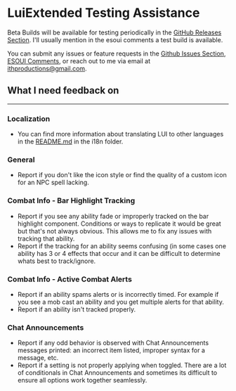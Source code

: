 # LuiExtended Testing Assistance

Beta Builds will be available for testing periodically in the [GitHub Releases Section][1]. I'll usually mention in the esoui comments a test build is available.

You can submit any issues or feature requests in the [Github Issues Section][2], [ESOUI Comments][3], or reach out to me via email at [ithproductions@gmail.com][4].

## What I need feedback on

------

### Localization

- You can find more information about translating LUI to other languages in the [README.md][5] in the i18n folder.

### General

- Report if you don't like the icon style or find the quality of a custom icon for an NPC spell lacking.

### Combat Info - Bar Highlight Tracking

- Report if you see any ability fade or improperly tracked on the bar highlight component. Conditions or ways to replicate it would be great but that's not always obvious. This allows me to fix any issues with tracking that ability.
- Report if the tracking for an ability seems confusing (in some cases one ability has 3 or 4 effects that occur and it can be difficult to determine whats best to track/ignore.

### Combat Info - Active Combat Alerts

- Report if an ability spams alerts or is incorrectly timed. For example if you see a mob cast an ability and you get multiple alerts for that ability.
- Report if an ability isn't tracked properly.

### Chat Announcements

- Report if any odd behavior is observed with Chat Announcements messages printed: an incorrect item listed, improper syntax for a message, etc.
- Report if a setting is not properly applying when toggled. There are a lot of conditionals in Chat Announcements and sometimes its difficult to ensure all options work together seamlessly.

[1]: https://github.com/ArtOfShred/LuiExtended/releases
[2]: https://github.com/ArtOfShred/LuiExtended/issues
[3]: https://www.esoui.com/downloads/info818-LuiExtended.html#comments
[4]: mailto:ithproductions@gmail.com
[5]: https://github.com/ArtOfShred/LuiExtended/blob/master/i18n/README.md
